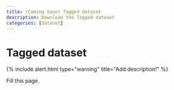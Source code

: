 ```yaml
---
title: (Coming Soon) Tagged dataset
description: Download the Tagged dataset
categories: [dataset]
---
```


# Tagged dataset

{% include alert.html type="warning" title="Add description!" %}

Fill this page.